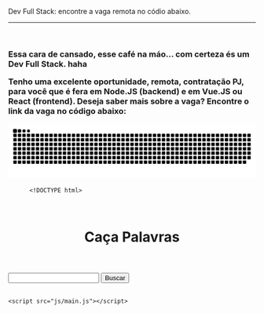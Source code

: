 Dev Full Stack: encontre a vaga remota no códio abaixo.

  <hr></hr>
  <br><h3> Essa cara de cansado, esse café na máo... com certeza és um Dev Full Stack. haha
  
  Tenho uma excelente oportunidade, remota, contratação PJ, para você que é fera em 
  Node.JS (backend) e em Vue.JS ou React (frontend). Deseja saber mais sobre a vaga?
  Encontre o link da vaga no código abaixo:</h3>
  
  <img src="https://raw.githubusercontent.com/Platane/snk/output/github-contribution-grid-snake.svg">
          
          

          <!DOCTYPE html>
<html lang="pt-br">
<head>
	<meta charset="UTF-8">
	<title>Caça Palavras</title>
	<link rel="stylesheet" href="css/main.css">
</head>
<body>
	<header id="header">
		<img src="img/icon.png" alt="">
		<h1>Caça Palavras</h1>
	</header>
	<div>
		<form id="search" data-js="form">
			<input data-js="search" type="text">
			<button>Buscar</button>
		</form>
	</div>
	<table id="table">
		<tbody data-js="tbody">
			<tr data-js="line0"></tr>
			<tr data-js="line1"></tr>
			<tr data-js="line2"></tr>
			<tr data-js="line3"></tr>
			<tr data-js="line4"></tr>
			<tr data-js="line5"></tr>
			<tr data-js="line6"></tr>
			<tr data-js="line7"></tr>
			<tr data-js="line8"></tr>
			<tr data-js="line9"></tr>
		</tbody>
	</table>

	<script src="js/main.js"></script>
</body>
</html>
          
         
